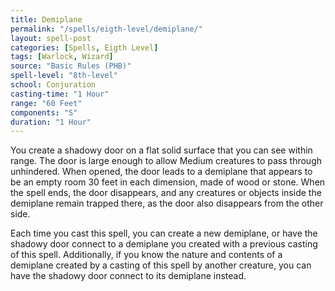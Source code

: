 ```yaml
---
title: Demiplane
permalink: "/spells/eigth-level/demiplane/"
layout: spell-post
categories: [Spells, Eigth Level]
tags: [Warlock, Wizard]
source: "Basic Rules (PHB)"
spell-level: "8th-level"
school: Conjuration
casting-time: "1 Hour"
range: "60 Feet"
components: "S"
duration: "1 Hour"
---
```


You create a shadowy door on a flat solid surface that you can see within range. The door is large enough to allow Medium creatures to pass through unhindered. When opened, the door leads to a demiplane that appears to be an empty room 30 feet in each dimension, made of wood or stone. When the spell ends, the door disappears, and any creatures or objects inside the demiplane remain trapped there, as the door also disappears from the other side.

Each time you cast this spell, you can create a new demiplane, or have the shadowy door connect to a demiplane you created with a previous casting of this spell. Additionally, if you know the nature and contents of a demiplane created by a casting of this spell by another creature, you can have the shadowy door connect to its demiplane instead.